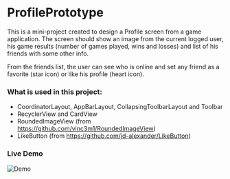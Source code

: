# ProfilePrototype

This is a mini-project created to design a Profile screen from a game application.
The screen should show an image from the current logged user, his game results (number of games played, wins and losses) and list of his friends with some other info.

From the friends list, the user can see who is online and set any friend as a favorite (star icon) or like his profile (heart icon).


### What is used in this project:

- CoordinatorLayout, AppBarLayout, CollapsingToolbarLayout and Toolbar
- RecyclerView and CardView
- RoundedImageView (from https://github.com/vinc3m1/RoundedImageView)
- LikeButton (from https://github.com/jd-alexander/LikeButton)


### Live Demo

![Demo](https://cloud.githubusercontent.com/assets/7672970/13054996/e7b7a976-d3f3-11e5-94f6-f40502fca738.gif)
